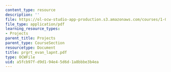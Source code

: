 ```yaml
---
content_type: resource
description: ''
file: https://ol-ocw-studio-app-production.s3.amazonaws.com/courses/1-054-mechanics-and-design-of-concrete-structures-spring-2004/a5fcb97fd9d194e45d6d1a8bbbe3b4ea_prgrt_evan_lapnt.pdf
file_type: application/pdf
learning_resource_types:
- Projects
parent_title: Projects
parent_type: CourseSection
resourcetype: Document
title: prgrt_evan_lapnt.pdf
type: OCWFile
uid: a5fcb97f-d9d1-94e4-5d6d-1a8bbbe3b4ea
---
```


